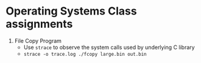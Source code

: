 # Operating Systems Class assignments #

1. File Copy Program
   - Use `strace` to observe the system calls used by underlying C library
   - `strace -o trace.log ./fcopy large.bin out.bin`